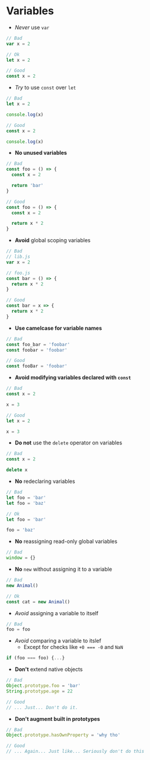 # Variables

- _Never_ use `var`
```js
// Bad
var x = 2

// Ok
let x = 2

// Good
const x = 2
```

- _Try_ to use `const` over `let`
```js
// Bad
let x = 2

console.log(x)

// Good
const x = 2

console.log(x)
```

- **No unused variables**
```js
// Bad
const foo = () => {
  const x = 2

  return 'bar'
}

// Good
const foo = () => {
  const x = 2

  return x * 2
}
```

- **Avoid** global scoping variables
```js
// Bad
// lib.js
var x = 2

// foo.js
const bar = () => {
  return x * 2
}

// Good
const bar = x => {
  return x * 2
}
```

- **Use camelcase for variable names**
```js
// Bad
const foo_bar = 'foobar'
const foobar = 'foobar'

// Good
const fooBar = 'foobar'
```

- **Avoid modifying variables declared with `const`**
```js
// Bad
const x = 2

x = 3

// Good
let x = 2

x = 3
```

- **Do not** use the `delete` operator on variables
```js
// Bad
const x = 2

delete x
```

- **No** redeclaring variables
```js
// Bad
let foo = 'bar'
let foo = 'baz'

// Ok
let foo = 'bar'

foo = 'baz'
```

- **No** reassigning read-only global variables
```js
// Bad
window = {}
```

- **No** `new` without assigning it to a variable
```js
// Bad
new Animal()

// Ok
const cat = new Animal()
```

- _Avoid_ assigning a variable to itself
```js
// Bad
foo = foo
```

- _Avoid_ comparing a variable to itslef
  - Except for checks like `+0 === -0` and `NaN`
```js
if (foo === foo) {...}
```

- **Don't** extend native objects
```js
// Bad
Object.prototype.foo = 'bar'
String.prototype.age = 22

// Good
// ... Just... Don't do it.
```

- **Don't augment built in prototypes**
```js
// Bad
Object.prototype.hasOwnProperty = 'why tho'

// Good
// ... Again... Just like... Seriously don't do this
```
